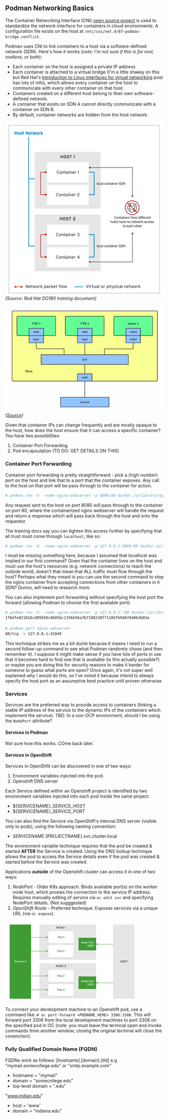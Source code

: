 ## Podman Networking Basics

The Container Networking Interface (CNI) [open source project](https://www.cncf.io/blog/2017/05/23/cncf-hosts-container-networking-interface-cni/) is used to standardize the network interface for containers in cloud environments. A configuration file exists on the host at `/etc/cni/net.d/87-podman-bridge.conflist`.

Podman uses CNI to link containers to a host via a software-defined network (SDN). Here's how it works (_note: I'm not sure if this is for root, rootless, or both_):
* Each container on the host is assigned a private IP address
* Each container is attached to a virtual bridge (I'm a little shakey on this but Red Hat's [Introduction to Linux interfaces for virtual networking](https://developers.redhat.com/blog/2018/10/22/introduction-to-linux-interfaces-for-virtual-networking/#bridge) post has lots of info), which allows every container on the host to communicate with every other container on that host.
* Containers created on a different host belong to their own software-defined network.
* A container that exists on SDN A cannot directly communicate with a container on SDN B.
* By default, container networks are hidden from the host network.

<img src="./img/PodmanNetworking.png"><br>
_(Source: Red Hat DO180 training document)_

<img src="./img/bridge.png"><br>
_([Source](https://developers.redhat.com/blog/2018/10/22/introduction-to-linux-interfaces-for-virtual-networking/#bridge))_

Given that container IPs can change frequently and are mostly opaque to the host, how does the host ensure that it can access a specific container? You have two possibilities:
1. Container Port Forwarding
1. Pod encapsulation (TO DO: GET DETAILS ON THIS)


### Container Port Forwarding
Container port forwarding is pretty straightforward - pick a (high number) port on the host and link that to a port that the container exposes. Any call to the host on that port will be pass through to the container for action.
```bash
# podman run -d --name nginx-webserver -p 8080:80 docker.io/library/nginx
```
Any request sent to the host on port 8080 will pass through to the container on port 80, where the containerized nginx webserver will handle the request and return a response which will pass back through the host and onto the requestor. 

The training docs say you can tighten this access further by specifying that all trust must come through `localhost`, like so:
```bash
# podman run -d --name nginx-webserver -p 127.0.0.1:8080:80 docker.io/library/nginx
```
I must be missing something here, because I assumed that localhost was implied in our first command? Given that the container lives on the host and must use the host's resources (e.g. network connections) to reach the outside world, doesn't that mean that ALL traffic must flow through the host? Perhaps what they meant is you can use the second command to stop the nginx container from accepting connections from other containers in it SDN? Dunno, will need to research more.

You can also implement port forwarding without specifying the host port the forward (allowing Podman to choose the first available port):
```bash
# podman run -d --name nginx-webserver -p 127.0.0.1::80 docker.io/library/nginx
1f8dfe821816cd05659c8685bc1356b56a7b7108230f711047b9d6784063b03a

# podman port nginx-webserver
80/tcp -> 127.0.0.1:41849
```
This technique strikes me as a bit dumb because it means I need to run a second follow-up command to see what Podman randomly chose (and then remember it). I suppose it might make sense if you have lots of ports in use that it becomes hard to find one that is available (is this actually possible?) or maybe you are doing this for security reasons to make it harder for someone to guess what ports are open? Once again, it's not super well explained why I would do this, so I've noted it because intend to always specify the host port as an assumptive best practice until proven otherwise.
 
### Services
Services are the preferred way to provide access to containers (linking a stable IP address of the service to the dynamic IPs of the containers which implement the service).
TBD: In a non-OCP environment, should I be using the `NodePort` attribute?

#### Services in Podman
Not sure how this works. COme back later.

#### Services in OpenShift
Services in OpenShfit can be discovered in one of two ways:
1. Environment variables injected into the pod.
1. Openshift DNS server

Each Service defined within an Openshift project is identified by two environment variables injected into each pod inside the same project:
* ${SERVICENAME}_SERVICE_HOST
* ${SERVICENAME}_SERVICE_PORT

You can also find the Service via OpenShift's internal DNS server (visible only to pods), using the following naming convention:
* ${SERVICENAME}.${PROJECTNAME}.svc.cluster.local

The environment variable technique requires that the pod be created & started __AFTER__ the Service is created. Using the DNS lookup technique allows the pod to access the Service details even if the pod was created & started before the Service was created.

Applications __outside__ of the Openshift cluster can access it in one of two ways:
1. *NodePort* - Older K8s approach. Binds available port(s) on the worker node host, which proxies the connection to the service IP address. Requires manually editing of service via `oc edit svc` and specifying NodePort details. (Not sugggested)
1. *OpenShift Route* - Preferred technique. Exposes services via a unique URL (via `oc expose`).

<img src="./img/nodeport.png">

To connect your development machine to an Openshift pod, use a command like: `# oc port-forward <PODNAME_HERE> 3306:3306`. This will forward port 3306 from the local development machines to port 3306 on the specified pod in OC (note: you must leave the terminal open and invoke commands from another window; closing the original terminal will close the conenction).

### Fully Qualified Domain Name (FQDN)
FQDNs work as follows: [hostname].[domain].[tld]
e.g "mymail.somecollege.edu" or "smtp.example.com"

* hostname = "mymail"
* domain = "somecollege.edu"
* top-level domain = ".edu"

"www.indian.edu"
* host = 'www'
* domain = "indiana.edu"

